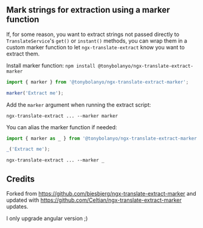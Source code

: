 ## Mark strings for extraction using a marker function

If, for some reason, you want to extract strings not passed directly to `TranslateService`'s `get()` or `instant()` methods, you can wrap them in a custom marker function to let `ngx-translate-extract` know you want to extract them.

Install marker function:
`npm install @tonybolanyo/ngx-translate-extract-marker`

```ts
import { marker } from '@tonybolanyo/ngx-translate-extract-marker';

marker('Extract me');
```

Add the `marker` argument when running the extract script:

`ngx-translate-extract ... --marker marker`

You can alias the marker function if needed:

```ts
import { marker as _ } from '@tonybolanyo/ngx-translate-extract-marker';

_('Extract me');
```

`ngx-translate-extract ... --marker _`

## Credits

Forked from <https://github.com/biesbjerg/ngx-translate-extract-marker> and updated
with <https://github.com/Celtian/ngx-translate-extract-marker> updates.

I only upgrade angular version ;)
